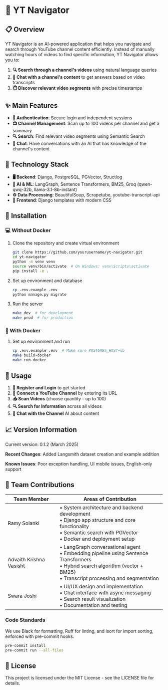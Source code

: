 # 🔴 YT Navigator

## 📋 Overview

YT Navigator is an AI-powered application that helps you navigate and search through YouTube channel content efficiently. Instead of manually watching hours of videos to find specific information, YT Navigator allows you to:

1. **🔍 Search through a channel's videos** using natural language queries
2. **💬 Chat with a channel's content** to get answers based on video transcripts
3. **⏱️ Discover relevant video segments** with precise timestamps

## ✨ Main Features

- **🔐 Authentication**: Secure login and independent sessions
- **📺 Channel Management**: Scan up to 100 videos per channel and get a summary
- **🔍 Search**: Find relevant video segments using Semantic Search
- **💬 Chat**: Have conversations with an AI that has knowledge of the channel's content

## 🧰 Technology Stack

- **🖥️ Backend**: Django, PostgreSQL, PGVector, Structlog
- **🧠 AI & ML**: LangGraph, Sentence Transformers, BM25, Groq (qwen-qwq-32b, llama-3.1-8b-instant)
- **⚙️ Data Processing**: BeautifulSoup, Scrapetube, youtube-transcript-api
- **🎨 Frontend**: Django templates with modern CSS

## 🚀 Installation

### 💻 Without Docker

1. Clone the repository and create virtual environment
   ```bash
   git clone https://github.com/yourusername/yt-navigator.git
   cd yt-navigator
   python -m venv venv
   source venv/bin/activate  # On Windows: venv\Scripts\activate
   pip install -e .
   ```

2. Set up environment and database
   ```bash
   cp .env.example .env
   python manage.py migrate
   ```

3. Run the server
   ```bash
   make dev  # for development
   make prod  # for production
   ```

### 🐳 With Docker

1. Set up environment and run
   ```bash
   cp .env.example .env  # Make sure POSTGRES_HOST=db
   make build-docker
   make run-docker
   ```

## 📖 Usage

1. **📝 Register and Login** to get started
2. **🔗 Connect a YouTube Channel** by entering its URL
3. **📥 Scan Videos** (choose quantity - up to 100)
4. **🔍 Search for Information** across all videos
5. **💬 Chat with the Channel** AI about content

## 📈 Version Information

Current version: 0.1.2 (March 2025)

**Recent Changes**: Added Langsmith dataset creation and example addition

**Known Issues**: Poor exception handling, UI mobile issues, English-only support

## 👥 Team Contributions

| Team Member | Areas of Contribution |
|-------------|------------------------|
| Ramy Solanki | • System architecture and backend development<br>• Django app structure and core functionality<br>• Semantic search with PGVector<br>• Docker and deployment setup |
| Advaith Krishna Vasisht | • LangGraph conversational agent<br>• Embedding pipeline using Sentence Transformers<br>• Hybrid search algorithm (vector + BM25)<br>• Transcript processing and segmentation |
| Swara Joshi | • UI/UX design and implementation<br>• Chat interface with async messaging<br>• Search result visualization<br>• Documentation and testing |


### Code Standards

We use Black for formatting, Ruff for linting, and isort for import sorting, enforced with pre-commit hooks.

```bash
pre-commit install
pre-commit run --all-files
```

## 📄 License

This project is licensed under the MIT License - see the LICENSE file for details.
